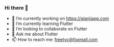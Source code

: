 ### Hi there 👋

<!--
**litang0908/litang0908** is a ✨ _special_ ✨ repository because its `README.md` (this file) appears on your GitHub profile.

Here are some ideas to get you started:

- 🔭 I’m currently working on ...
- 🌱 I’m currently learning Flutter
- 👯 I’m looking to collaborate on Flutter
- 🤔 I’m looking for help with ...
- 💬 Ask me about Flutter
- 📫 How to reach me: freetyc@foxmail.com
- 😄 Pronouns: ...
- ⚡ Fun fact: ...
-->


- 🔭 I’m currently working on https://qianjiapp.com
- 🌱 I’m currently learning Flutter
- 👯 I’m looking to collaborate on Flutter
- 💬 Ask me about Flutter
- 📫 How to reach me: freetyc@foxmail.com
